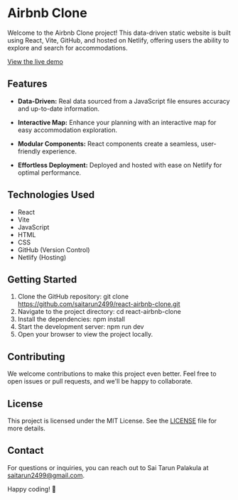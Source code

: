 # Airbnb Clone

Welcome to the Airbnb Clone project! This data-driven static website is built using React, Vite, GitHub, and hosted on Netlify, offering users the ability to explore and search for accommodations.

[View the live demo](https://react-components-01.netlify.app/)

## Features

- **Data-Driven:** Real data sourced from a JavaScript file ensures accuracy and up-to-date information.

- **Interactive Map:** Enhance your planning with an interactive map for easy accommodation exploration.

- **Modular Components:** React components create a seamless, user-friendly experience.

- **Effortless Deployment:** Deployed and hosted with ease on Netlify for optimal performance.

## Technologies Used

- React
- Vite
- JavaScript
- HTML
- CSS
- GitHub (Version Control)
- Netlify (Hosting)

## Getting Started

1. Clone the GitHub repository: git clone https://github.com/saitarun2499/react-airbnb-clone.git
2. Navigate to the project directory: cd react-airbnb-clone
3. Install the dependencies: npm install
4. Start the development server: npm run dev
5. Open your browser to view the project locally.

## Contributing

We welcome contributions to make this project even better. Feel free to open issues or pull requests, and we'll be happy to collaborate.

## License

This project is licensed under the MIT License. See the [LICENSE](LICENSE) file for more details.

## Contact

For questions or inquiries, you can reach out to Sai Tarun Palakula at saitarun2499@gmail.com.

Happy coding! 🚀
